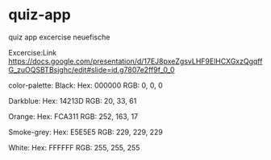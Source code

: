 # quiz-app
quiz app excercise neuefische

Excercise:Link
https://docs.google.com/presentation/d/17EJ8pxeZgsvLHF9ElHCXGxzQgqffG_zuOQSBTBsjghc/edit#slide=id.g7807e2ff9f_0_0

color-palette:
Black: 
Hex: 000000
RGB: 0, 0, 0

Darkblue:
Hex: 14213D
RGB: 20, 33, 61

Orange:
Hex: FCA311
RGB: 252, 163, 17

Smoke-grey:
Hex: E5E5E5
RGB: 229, 229, 229

White:
Hex: FFFFFF
RGB: 255, 255, 255
